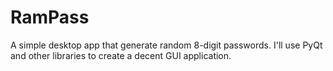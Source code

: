 # RamPass

A simple desktop app that generate random 8-digit passwords. I'll use PyQt and other libraries to create a decent GUI application.

